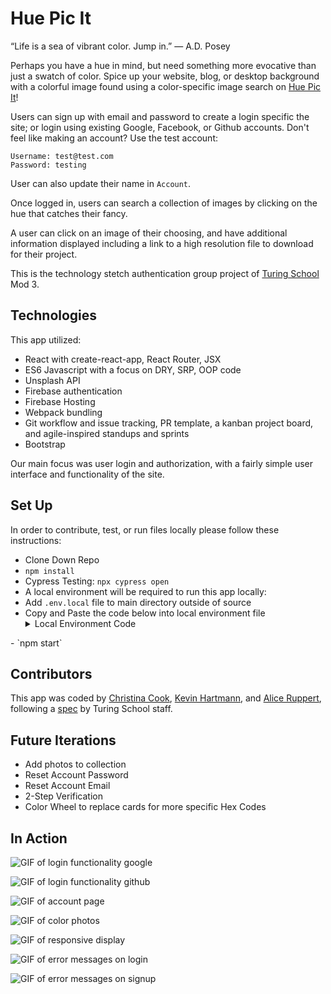# Hue Pic It

“Life is a sea of vibrant color. Jump in.”
― A.D. Posey

Perhaps you have a hue in mind, but need something more evocative than just a swatch of color. Spice up your website, blog, or desktop background with a colorful image found using a color-specific image search on [Hue Pic It](https://hue-pic-it-ui.web.app/)!

Users can sign up with email and password to create a login specific the site; or login using existing Google, Facebook, or Github accounts. Don't feel like making an account? Use the test account:
```
Username: test@test.com
Password: testing
```
User can also update their name in `Account`. 

Once logged in, users can search a collection of images by clicking on the hue that catches their fancy. 

A user can click on an image of their choosing, and have additional information displayed including a link to a high resolution file to download for their project.

This is the technology stetch authentication group project of [Turing School](https://turing.io/) Mod 3.

## Technologies

This app utilized:
- React with create-react-app, React Router, JSX
- ES6 Javascript with a focus on DRY, SRP, OOP code
- Unsplash API
- Firebase authentication
- Firebase Hosting
- Webpack bundling
- Git workflow and issue tracking, PR template, a kanban project board, and agile-inspired standups and sprints
- Bootstrap

Our main focus was user login and authorization, with a fairly simple user interface and functionality of the site.

## Set Up 
In order to contribute, test, or run files locally please follow these instructions: 
- Clone Down Repo
- `npm install`
- Cypress Testing: `npx cypress open`
- A local environment will be required to run this app locally: 
- Add `.env.local` file to main directory outside of source
- Copy and Paste the code below into local environment file <details>
  <Summary>Local Environment Code</summary>
  REACT_APP_FIREBASE_API_KEY=AIzaSyDjQwH8CCqeyhVXXWTOcptktmu7yCYD1ig
  REACT_APP_FIREBASE_AUTH_DOMAIN=hue-pic-it-ui.firebaseapp.com
  REACT_APP_FIREBASE_DATABASE_URL=https://hue-pic-it-dev-default-rtdb.firebaseio.com
  REACT_APP_FIREBASE_PROJECT_ID=hue-pic-it-ui
  REACT_APP_FIREBASE_STORAGE_BUCKET=hue-pic-it-ui.appspot.com
  REACT_APP_FIREBASE_MESSAGING_SENDER_ID=495004319098
  REACT_APP_FIREBASE_APP_ID=1:495004319098:web:2267e8cbaff9293add2ac3
</details>
- `npm start`


## Contributors

This app was coded by [Christina Cook](https://github.com/christina-cook), [Kevin Hartmann](https://github.com/kevinhartmann23), and [Alice Ruppert](https://github.com/srslie), following a [spec](https://frontend.turing.io/projects/module-3/stretch.html) by Turing School staff.

## Future Iterations

- Add photos to collection
- Reset Account Password
- Reset Account Email
- 2-Step Verification
- Color Wheel to replace cards for more specific Hex Codes

## In Action

![GIF of login functionality google](https://media.giphy.com/media/STxKPwKKYwekG6yn6i/giphy.gif)

![GIF of login functionality github](https://media.giphy.com/media/qovedeBtzL96tOiUDb/giphy.gif)

![GIF of account page](https://media.giphy.com/media/lI9JtENXdYyI3zRKmO/giphy.gif)

![GIF of color photos](https://media.giphy.com/media/gjh7IrmqcPouI2HLrC/giphy.gif)

![GIF of responsive display](https://media.giphy.com/media/EUUfWU4HDlkLHXzNaZ/giphy.gif)

![GIF of error messages on login](https://media.giphy.com/media/9Uda23kwMVoVFDeeaT/giphy.gif)

![GIF of error messages on signup](https://media.giphy.com/media/ux66OxydPHtGvqOG0W/giphy.gif)
